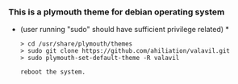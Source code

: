 ### This is a plymouth theme for debian operating system

* (user running "sudo" should have sufficient privilege related) *

      > cd /usr/share/plymouth/themes
      > sudo git clone https://github.com/ahiliation/valavil.git
      > sudo plymouth-set-default-theme -R valavil

      reboot the system.

